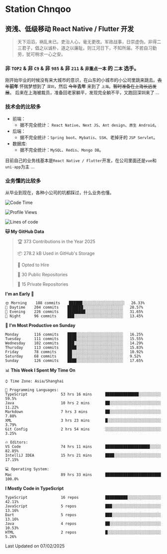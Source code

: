 # Station Chnqoo

## 资浅、低级移动 React Native / Flutter 开发

> 天下滔滔，祸乱未已。吏治人心，毫无更改。军政战事，日崇虚伪。非得二三君子，倡之以诚朴，道之以廉耻。则江河日下，不知所届。不若自习勤劳，犹可稍求一心之安。

### 非 `TOP2` & 非 `C9` & 非 `985` & 非 `211` & `非重点一本` 的 `二本` 选手。

刚开始毕业的时候没有来大城市的意识，在山东的小城市的小公司里跳来跳去。~~去年~~**前年** 怀揣梦想到了 `深圳`，然后 ~~今年~~**去年** 来到了 `上海`。~~暂时准备在上海长远发展~~。
后来在上海被裁员，准备回老家躺平，发现完全躺不平，又跑回深圳来了 ...

### 技术会的比较多

- 前端：
  - 据不完全统计： `React Native`、`Next JS`、`Ant design`、`原生 Android`。
- 后端：
  - 据不完全统计：`Spring boot`、`Mybatis`、`SSH`、老掉牙的 `JSP Servlet`。
- 数据库:
  - 据不完全统计：`MySQL`、`Redis`、`Mongo DB`。

目前自己的业务线基本是`React Native / Flutter`开发，在公司里面还是`vue`和`uni-app`为主 ...

### 业务懂的比较多

从毕业到现在，各种小公司的坑都踩过，什么业务也懂。

<!--START_SECTION:waka-->
![Code Time](http://img.shields.io/badge/Code%20Time-7%2C485%20hrs%2059%20mins-blue)

![Profile Views](http://img.shields.io/badge/Profile%20Views-0-blue)

![Lines of code](https://img.shields.io/badge/From%20Hello%20World%20I%27ve%20Written-452%20Thousand%20lines%20of%20code-blue)

**🐱 My GitHub Data** 

> 🏆 373 Contributions in the Year 2025
 > 
> 📦 278.2 kB Used in GitHub's Storage 
 > 
> 💼 Opted to Hire
 > 
> 📜 30 Public Repositories 
 > 
> 🔑 15 Private Repositories  
 > 
**I'm an Early 🐤** 

```text
🌞 Morning    188 commits    ██████░░░░░░░░░░░░░░░░░░░   26.33% 
🌆 Daytime    204 commits    ███████░░░░░░░░░░░░░░░░░░   28.57% 
🌃 Evening    226 commits    ████████░░░░░░░░░░░░░░░░░   31.65% 
🌙 Night      96 commits     ███░░░░░░░░░░░░░░░░░░░░░░   13.45%

```
📅 **I'm Most Productive on Sunday** 

```text
Monday       116 commits    ████░░░░░░░░░░░░░░░░░░░░░   16.25% 
Tuesday      111 commits    ████░░░░░░░░░░░░░░░░░░░░░   15.55% 
Wednesday    102 commits    ███░░░░░░░░░░░░░░░░░░░░░░   14.29% 
Thursday     113 commits    ████░░░░░░░░░░░░░░░░░░░░░   15.83% 
Friday       78 commits     ██░░░░░░░░░░░░░░░░░░░░░░░   10.92% 
Saturday     68 commits     ██░░░░░░░░░░░░░░░░░░░░░░░   9.52% 
Sunday       126 commits    ████░░░░░░░░░░░░░░░░░░░░░   17.65%

```


📊 **This Week I Spent My Time On** 

```text
⌚︎ Time Zone: Asia/Shanghai

💬 Programming Languages: 
TypeScript               53 hrs 16 mins      ███████████████░░░░░░░░░░   59.5% 
Java                     10 hrs 2 mins       ██░░░░░░░░░░░░░░░░░░░░░░░   11.22% 
Markdown                 7 hrs 3 mins        ██░░░░░░░░░░░░░░░░░░░░░░░   7.88% 
XML                      3 hrs 23 mins       █░░░░░░░░░░░░░░░░░░░░░░░░   3.79% 
Git Config               2 hrs 54 mins       ░░░░░░░░░░░░░░░░░░░░░░░░░   3.25%

🔥 Editors: 
VS Code                  74 hrs 11 mins      ████████████████████░░░░░   82.85% 
IntelliJ IDEA            15 hrs 21 mins      ████░░░░░░░░░░░░░░░░░░░░░   17.15%

💻 Operating System: 
Mac                      89 hrs 33 mins      █████████████████████████   100.0%

```

**I Mostly Code in TypeScript** 

```text
TypeScript               16 repos            ██████████░░░░░░░░░░░░░░░   42.11% 
JavaScript               5 repos             ███░░░░░░░░░░░░░░░░░░░░░░   13.16% 
Dart                     5 repos             ███░░░░░░░░░░░░░░░░░░░░░░   13.16% 
Java                     4 repos             ██░░░░░░░░░░░░░░░░░░░░░░░   10.53% 
HTML                     2 repos             █░░░░░░░░░░░░░░░░░░░░░░░░   5.26%

```



 Last Updated on 07/02/2025
<!--END_SECTION:waka-->

<!---
ChenqiaoStation/ChenqiaoStation is a ✨ special ✨ repository because its `README.md` (this file) appears on your GitHub profile.
You can click the Preview link to take a look at your changes.
--->
